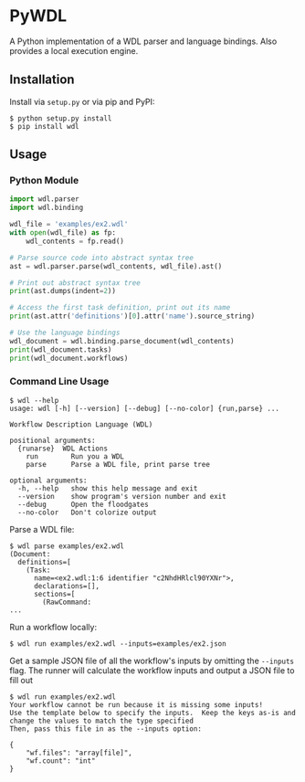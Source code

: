 PyWDL
=====

A Python implementation of a WDL parser and language bindings.  Also provides a local execution engine.

Installation
------------

Install via `setup.py` or via pip and PyPI:

```
$ python setup.py install
$ pip install wdl
```

Usage
-----

### Python Module

```python
import wdl.parser
import wdl.binding

wdl_file = 'examples/ex2.wdl'
with open(wdl_file) as fp:
    wdl_contents = fp.read()

# Parse source code into abstract syntax tree
ast = wdl.parser.parse(wdl_contents, wdl_file).ast()

# Print out abstract syntax tree
print(ast.dumps(indent=2))

# Access the first task definition, print out its name
print(ast.attr('definitions')[0].attr('name').source_string)

# Use the language bindings
wdl_document = wdl.binding.parse_document(wdl_contents)
print(wdl_document.tasks)
print(wdl_document.workflows)

```

### Command Line Usage

```
$ wdl --help
usage: wdl [-h] [--version] [--debug] [--no-color] {run,parse} ...

Workflow Description Language (WDL)

positional arguments:
  {runarse}  WDL Actions
    run        Run you a WDL
    parse      Parse a WDL file, print parse tree

optional arguments:
  -h, --help   show this help message and exit
  --version    show program's version number and exit
  --debug      Open the floodgates
  --no-color   Don't colorize output
```

Parse a WDL file:

```
$ wdl parse examples/ex2.wdl
(Document:
  definitions=[
    (Task:
      name=<ex2.wdl:1:6 identifier "c2NhdHRlcl90YXNr">,
      declarations=[],
      sections=[
        (RawCommand:
...
```

Run a workflow locally:

```
$ wdl run examples/ex2.wdl --inputs=examples/ex2.json
```

Get a sample JSON file of all the workflow's inputs by omitting the `--inputs` flag.  The runner will calculate the workflow inputs and output a JSON file to fill out

```
$ wdl run examples/ex2.wdl
Your workflow cannot be run because it is missing some inputs!
Use the template below to specify the inputs.  Keep the keys as-is and change the values to match the type specified
Then, pass this file in as the --inputs option:

{
    "wf.files": "array[file]",
    "wf.count": "int"
}
```
